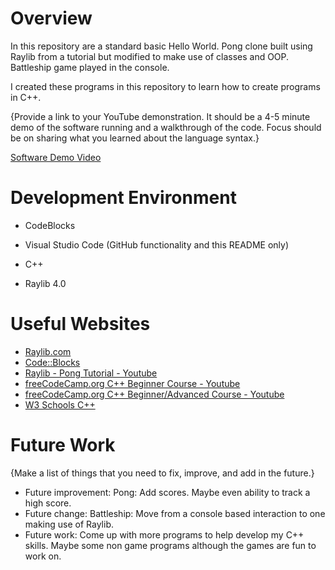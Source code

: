 # Overview


In this repository are a standard basic Hello World. Pong clone built using Raylib from a tutorial but modified to make use of classes and OOP. Battleship game played in the console.

I created these programs in this repository to learn how to create programs in C++. 

{Provide a link to your YouTube demonstration.  It should be a 4-5 minute demo of the software running and a walkthrough of the code.  Focus should be on sharing what you learned about the language syntax.}

[Software Demo Video](http://youtube.link.goes.here)

# Development Environment

* CodeBlocks
* Visual Studio Code (GitHub functionality and this README only)

* C++
* Raylib 4.0

# Useful Websites

* [Raylib.com](https://www.raylib.com/index.html)
* [Code::Blocks](https://www.codeblocks.org/)
* [Raylib - Pong Tutorial - Youtube](https://www.youtube.com/watch?v=LvpS3ILwQNA)
* [freeCodeCamp.org C++ Beginner Course - Youtube ](https://www.youtube.com/watch?v=vLnPwxZdW4Y)
* [freeCodeCamp.org C++ Beginner/Advanced Course - Youtube ](https://www.youtube.com/watch?v=8jLOx1hD3_o)
* [W3 Schools C++](https://www.w3schools.com/cpp/default.asp)

# Future Work

{Make a list of things that you need to fix, improve, and add in the future.}
* Future improvement: Pong: Add scores. Maybe even ability to track a high score.
* Future change: Battleship: Move from a console based interaction to one making use of Raylib.
* Future work: Come up with more programs to help develop my C++ skills. Maybe some non game programs although the games are fun to work on.